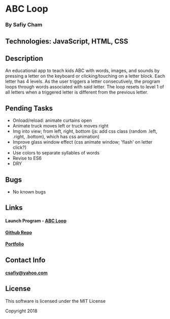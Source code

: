 # ABC Loop
### By Safiy Cham

## Technologies: JavaScript, HTML, CSS

## Description

An educational app to teach kids ABC with words, images, and sounds by pressing a letter on the keyboard or  clicking/touching on a letter block. Each letter has 4 levels. As the user triggers a letter consecutively, the program loops through words associated with said letter. The loop resets to level 1 of all letters when a triggered letter is different from the previous letter.

## Pending Tasks
* Onload/reload: animate curtains open
* Animate truck moves left or truck moves right
* Img into view; from left, right, bottom (js: add css class (random .left, .right, .bottom), which has css animation)
* Improve glass window effect (css animate window; 'flash' on letter click?)
* Use colors to separate syllables of words
* Revise to ES6
* DRY

## Bugs
* No known bugs

## Links

#### Launch Program - [ABC Loop](https://safiyc.github.io/abc-loop/)

#### [Github Repo](https://github.com/safiyc/abc-loop.git)

#### [Portfolio](http://www.safiycham.com/)

## Contact Info

#### csafiy@yahoo.com

## License

This software is licensed under the MIT License

Copyright 2018
